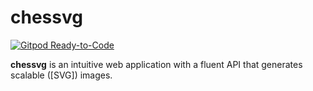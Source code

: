 # chessvg

[![Gitpod Ready-to-Code](https://img.shields.io/badge/Gitpod-ready--to--code-blue?logo=gitpod)](https://gitpod.io/#https://github.com/rgabo/chessvg)

**chessvg** is an intuitive web application with a fluent API that generates
scalable ([SVG]) images.
